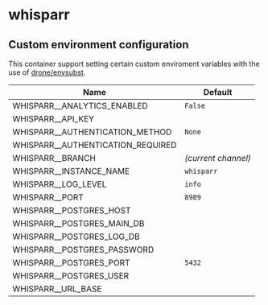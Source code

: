 # whisparr

## Custom environment configuration

This container support setting certain custom enviroment variables with the use of [drone/envsubst](https://github.com/drone/envsubst).

| Name                            | Default             |
|---------------------------------|---------------------|
| WHISPARR__ANALYTICS_ENABLED       | `False`             |
| WHISPARR__API_KEY                 |                     |
| WHISPARR__AUTHENTICATION_METHOD   | `None`              |
| WHISPARR__AUTHENTICATION_REQUIRED |                     |
| WHISPARR__BRANCH                  | _(current channel)_ |
| WHISPARR__INSTANCE_NAME           | `whisparr`            |
| WHISPARR__LOG_LEVEL               | `info`              |
| WHISPARR__PORT                    | `8989`              |
| WHISPARR__POSTGRES_HOST           |                     |
| WHISPARR__POSTGRES_MAIN_DB        |                     |
| WHISPARR__POSTGRES_LOG_DB         |                     |
| WHISPARR__POSTGRES_PASSWORD       |                     |
| WHISPARR__POSTGRES_PORT           | `5432`              |
| WHISPARR__POSTGRES_USER           |                     |
| WHISPARR__URL_BASE                |                     |
